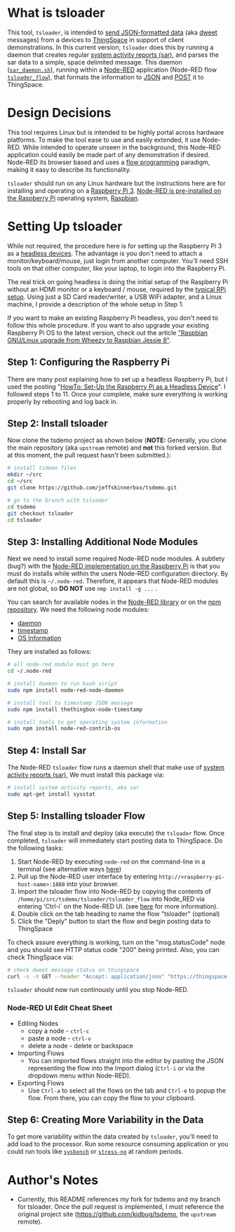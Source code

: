 # What is tsloader
This tool, `tsloader`, is intended to [send JSON-formatted data][02] (aka [dweet][03] messages)
from a devices to [ThingSpace][01] in support of client demonstrations.
In this current version, `tsloader` does this by running a daemon
that creates regular [system activity reports (sar)][04],
and parses the sar data to a simple, space delimited message.
This daemon ([`sar_daemon.sh`][16]),
running within a [Node-RED][05] application (Node-RED flow [`tsloader_flow`][17]),
that formats the information to [JSON][06] and [POST][07] it to ThingSpace.

# Design Decisions
This tool requires Linux but is intended to be highly portal across hardware platforms.
To make the tool ease to use and easily extended,
it use Node-RED.
While intended to operate unseen in the background, this Node-RED application could easily be
made part of any demonstration if desired.
Node-RED its browser based and uses a [flow programming][08] paradigm,
making it easy to describe its functionality.

`tsloader` should run on any Linux hardware but the instructions here are for
installing and operating on a [Raspberry Pi 3][09].
[Node-RED is pre-installed on the Raspberry Pi][10] operating system, [Raspbian][11].

# Setting Up tsloader
While not required,
the procedure here is for setting up the Raspberry Pi 3 as a [headless devices][12].
The advantage is you don't need to attach a monitor/keyboard/mouse,
just login from another computer.
You'll need SSH tools on that other computer, like your laptop, to login into the Raspberry Pi.

The real trick on going headless is doing the initial setup of the Raspberry Pi
without an HDMI monitor or a keyboard / mouse,
required by the [typical RPi setup][13].
Using just a SD Card reader/writer, a USB WiFi adapter,
and a Linux machine, I provide a description of the whole setup in Step 1.

If you want to make an existing Raspberry Pi headless,
you don't need to follow this whole procedure.
If you want to also upgrade your existing Raspberry Pi OS to the latest version,
check out the article ["Raspbian GNU/Linux upgrade from Wheezy to Raspbian Jessie 8"][14].

## Step 1: Configuring the Raspberry Pi
There are many post explaining how to set up a headless Raspberry Pi,
but I used the posting "[HowTo: Set-Up the Raspberry Pi as a Headless Device][15]".
I followed steps 1 to 11.
Once your complete, make sure everything is working properly by rebooting and log back in.

## Step 2: Install tsloader
Now clone the tsdemo project as shown below
(**NOTE:** Generally, you clone the main repository (aka `upstream` remote)
and **not** this forked version.
But at this moment, the pull request hasn't been submitted.):

```bash
# install tsdemo files
mkdir ~/src
cd ~/src
git clone https://github.com/jeffskinnerbox/tsdemo.git

# go to the branch with tsloader
cd tsdemo
git checkout tsloader
cd tsloader
```

## Step 3: Installing Additional Node Modules
Next we need to install some required Node-RED node modules.
A subtlety (bug?)  with the [Node-RED implementation on the Raspberry Pi][22]
is that you must do installs while within the users Node-RED configuration directory.
By default this is `~/.node-red`.
Therefore, it appears that Node-RED modules are not global,
so **DO NOT** use `nmp install -g ...` .

You can search for available nodes in the [Node-RED library][20] or on the [npm repository][21].
We need the following node modules:

* [daemon](https://www.npmjs.com/package/node-red-node-daemon)
* [timestamp](http://flows.nodered.org/node/thethingbox-node-timestamp)
* [OS Information](http://flows.nodered.org/node/node-red-contrib-os)

They are installed as follows:

```bash
# all node-red module must go here
cd ~/.node-red

# install daemon to run bash script
sudo npm install node-red-node-daemon

# install tool to timestamp JSON message
sudo npm install thethingbox-node-timestamp

# install tools to get operating system information
sudo npm install node-red-contrib-os
```

## Step 4: Install Sar
The Node-RED `tsloader` flow runs a daemon shell that make use of [system activity reports (sar)][04],
We must install this package via:

```bash
# install system activity reports, aka sar
sudo apt-get install sysstat
```

## Step 5: Installing tsloader Flow
The final step is to install and deploy (aka execute) the `tsloader` flow.
Once completed, `tsloader` will  immediately start posting data to ThingSpace.
Do the following tasks:

1. Start Node-RED by executing `node-red` on the command-line in a terminal
(see alternative ways [here][23])
1. Pull up the Node-RED user interface by entering `http://<raspberry-pi-host-name>:1880` into your browser.
1. Import the tsloader flow into Node-RED by copying the contents of
`/home/pi/src/tsdemo/tsloader/tsloader_flow` into Node_RED via entering 'Ctrl-i` on the Node-RED UI.
(see [here][24] for more information).
1. Double click on the tab heading to name the flow "tsloader" (optional)
1. Click the "Deply" button to start the flow and begin posting data to ThingSpace

To check assure everything is working,
turn on the "msg.statusCode" node and you should see HTTP status code "200" being printed.
Also, you can check ThingSpace via:

```bash
# check dweet message status on thingspace
curl -s -X GET --header "Accept: application/json" "https://thingspace.io/get/dweets/for/tsloader" | jq -C '.' | head -n 50
```

`tsloader` should now run continously until you stop Node-RED.

### Node-RED UI Edit Cheat Sheet
* Editing Nodes
    * copy a node - `ctrl-c`
    * paste a node - `ctrl-v`
    * delete a node - delete or backspace
* Importing Flows
    * You can imported flows straight into the editor by pasting the JSON representing the flow into the Import dialog (`Ctrl-i` or via the dropdown menu within Node-RED).
* Exporting Flows
    * Use `Ctrl-a` to select all the flows on the tab and `Ctrl-e` to popup the flow.  From there, you can copy the flow to your clipboard.

## Step 6: Creating More Variability in the Data
To get more variability within the data created by `tsloader`,
you'll need to add load to the processor.
Run some resource consuming application
or you could run tools like [`sysbench`][18] or [`stress-ng`][19] at random periods.

# Author's Notes
* Currently, this README references my fork for tsdemo and my branch for tsloader.
Once the pull request is implemented,
I must reference the original project site (https://github.com/kidbug/tsdemo, the `upstream` remote).



[01]:https://thingspace.verizon.com/
[02]:https://thingspace.verizon.com/develop/apis/dweet/v1/index.html
[03]:https://dweet.io/
[04]:http://www.thegeekstuff.com/2011/03/sar-examples/?utm_source=feedburner
[05]:https://nodered.org/
[06]:https://www.copterlabs.com/json-what-it-is-how-it-works-how-to-use-it/
[07]:https://thingspace.verizon.com/develop/apis/dweet/v1/API%20Reference/Send%20Data%20with%20POST.html
[08]:http://jpaulmorrison.com/fbp/
[09]:https://www.raspberrypi.org/blog/raspberry-pi-3-on-sale/
[10]:http://nodered.org/docs/hardware/raspberrypi
[11]:https://www.raspberrypi.org/downloads/raspbian/
[12]:http://internetofthingsagenda.techtarget.com/definition/headless-system
[13]:https://www.raspberrypi.org/help/noobs-setup/
[14]:https://linuxconfig.org/raspbian-gnu-linux-upgrade-from-wheezy-to-raspbian-jessie-8
[15]:http://jeffskinnerbox.me/posts/2016/Apr/27/howto-set-up-the-raspberry-pi-as-a-headless-device/
[16]:https://github.com/jeffskinnerbox/tsdemo/blob/tsloader/tsloader/sar_daemon.sh
[17]:https://github.com/jeffskinnerbox/tsdemo/blob/tsloader/tsloader/sar_to_ts_flow
[18]:https://www.howtoforge.com/how-to-benchmark-your-system-cpu-file-io-mysql-with-sysbench
[19]:http://www.ubuntugeek.com/stress-ng-tool-to-load-and-stress-your-ubuntu-system.html
[20]:http://flows.nodered.org/
[21]:https://www.npmjs.com/browse/keyword/node-red
[22]:http://nodered.org/docs/hardware/raspberrypi#using-the-editor
[23]:https://nodered.org/docs/hardware/raspberrypi
[24]:https://nodered.org/docs/getting-started/first-flow
